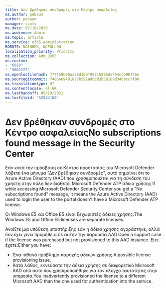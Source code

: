 ```yaml
---
title: Δεν βρέθηκαν συνδρομές στο Κέντρο ασφαλείας
ms.author: pebaum
author: pebaum
manager: scotv
ms.date: 07/16/2020
ms.audience: Admin
ms.topic: article
ms.service: o365-administration
ROBOTS: NOINDEX, NOFOLLOW
localization_priority: Priority
ms.collection: Adm_O365
ms.custom:
- "6028"
- "9001222"
ms.openlocfilehash: 777fb9b09aa26d166f9971589bda464ccb90f4be
ms.sourcegitcommit: f4866e94918c7b591ad0cd3b58169d340bcc7f00
ms.translationtype: HT
ms.contentlocale: el-GR
ms.lasthandoff: 05/19/2021
ms.locfileid: "52544108"
---
```

# <a name="no-subscriptions-found-message-in-the-security-center"></a><span data-ttu-id="bbf31-102">Δεν βρέθηκαν συνδρομές στο Κέντρο ασφαλείας</span><span class="sxs-lookup"><span data-stu-id="bbf31-102">No subscriptions found message in the Security Center</span></span>

<span data-ttu-id="bbf31-103">Εάν κατά την πρόσβαση σε Κέντρο προστασίας του Microsoft Defender λάβετε ένα μήνυμα "Δεν βρέθηκαν συνδρομές", αυτό σημαίνει ότι το Azure Active Directory (AAD) που χρησιμοποιείται για τη σύνδεση του χρήστη στην πύλη δεν διαθέτει Microsoft Defender ATP άδεια χρήσης.</span><span class="sxs-lookup"><span data-stu-id="bbf31-103">If while accessing Microsoft Defender Security Center you get a "No subscriptions found" message, it means the Azure Active Directory (AAD) used to login the user to the portal doesn't have a Microsoft Defender ATP license.</span></span>  

<span data-ttu-id="bbf31-104">Οι Windows E5 και Office E5 είναι ξεχωριστές άδειες χρήσης.</span><span class="sxs-lookup"><span data-stu-id="bbf31-104">The Windows E5 and Office E5 licenses are separate licenses.</span></span>

<span data-ttu-id="bbf31-105">Ανοίξτε μια υπόθεση υποστήριξης εάν η άδεια χρήσης αγοράστηκε, αλλά δεν έχει γίνει προμήθεια σε αυτήν την παρουσία AAD.</span><span class="sxs-lookup"><span data-stu-id="bbf31-105">Open a support case if the license was purchased but not provisioned to this AAD instance.</span></span> <span data-ttu-id="bbf31-106">Είτε έχετε:</span><span class="sxs-lookup"><span data-stu-id="bbf31-106">Either you have:</span></span> <br/>
-   <span data-ttu-id="bbf31-107">Ένα πιθανό πρόβλημα παροχής αδειών χρήσης.</span><span class="sxs-lookup"><span data-stu-id="bbf31-107">A possible license provisioning issue.</span></span><br/>
-   <span data-ttu-id="bbf31-108">Κατά λάθος, εκνεύσατε την άδεια χρήσης σε διαφορετικό Microsoft AAD από αυτό που χρησιμοποιήθηκε για τον έλεγχο ταυτότητας στην υπηρεσία.</span><span class="sxs-lookup"><span data-stu-id="bbf31-108">You inadvertently provisioned the license to a different Microsoft AAD than the one used for authentication into the service.</span></span>